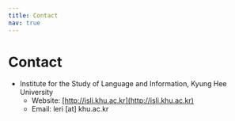 ```yaml
---
title: Contact
nav: true
---
```


# Contact

- Institute for the Study of Language and Information, Kyung Hee University
  - Website: [http://isli.khu.ac.kr](http://isli.khu.ac.kr)
  - Email: leri [at] khu.ac.kr
